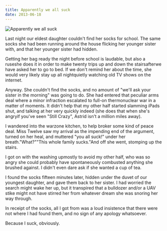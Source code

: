 ```yaml
---
title: Apparently we all suck
date: 2013-06-18
---
```


![Apparently we all suck](https://source.unsplash.com/X6cChncECA8/1600x900)

Last night our eldest daughter couldn't find her socks for school. The same socks she had been running around the house flicking her younger sister with, and that her younger sister had hidden.

Getting her bag ready the night before school is laudable, but also a ruseshe does it in order to make twenty trips up and down the stairsafterwe have asked her to go to bed. If we don't remind her about the time, she would very likely stay up all nightquietly watching old TV shows on the internet.

Anyway. She couldn't find the socks, and no amount of "we'll ask your sister in the morning" was going to do. She had entered that peculiar arms deal where a minor infraction escalated to full-on thermonuclear war in a matter of moments. It didn't help that my other half started slamming iPads shut, and talking at her very quickly indeed (she does that when she's angryif you've seen "Still Crazy", Astrid isn't a million miles away).

I wandered into the warzone kitchen, to help broker some kind of peace deal. Miss Twelve saw my arrival as the impending end of the argument, turned on her heal, and muttered "you all suck!" under her breath."What?""This whole family sucks."And off she went, stomping up the stairs.

I got on with the washing upmostly to avoid my other half, who was so angry she could probably have spontaneously combusted anything she brushed against. I didn't even dare ask if she wanted a cup of tea.

I found the socks fifteen minutes later, hidden under the duvet of our youngest daughter, and gave them back to her sister. I had worried the search might wake her up, but it transpired that a bulldozer and/or a UAV stike might not have stirred her from whatever dream she was snoring her way through.

In receipt of the socks, all I got from was a loud insistence that there were not where I had found them, and no sign of any apology whatsoever.

Because I suck, obviously.